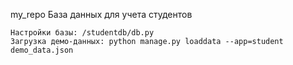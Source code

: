 my_repo
База данных для учета студентов

    Настройки базы: /studentdb/db.py
    Загрузка демо-данных: python manage.py loaddata --app=student demo_data.json
